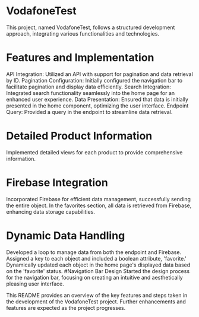 # VodafoneTest

This project, named VodafoneTest, follows a structured development approach, integrating various functionalities and technologies.

# Features and Implementation
API Integration: Utilized an API with support for pagination and data retrieval by ID.
Pagination Configuration: Initially configured the navigation bar to facilitate pagination and display data efficiently.
Search Integration: Integrated search functionality seamlessly into the home page for an enhanced user experience.
Data Presentation: Ensured that data is initially presented in the home component, optimizing the user interface.
Endpoint Query: Provided a query in the endpoint to streamline data retrieval.

# Detailed Product Information
Implemented detailed views for each product to provide comprehensive information.

# Firebase Integration
Incorporated Firebase for efficient data management, successfully sending the entire object.
In the favorites section, all data is retrieved from Firebase, enhancing data storage capabilities.

# Dynamic Data Handling
Developed a loop to manage data from both the endpoint and Firebase.
Assigned a key to each object and included a boolean attribute, 'favorite.'
Dynamically updated each object in the home page's displayed data based on the 'favorite' status.
#Navigation Bar Design
Started the design process for the navigation bar, focusing on creating an intuitive and aesthetically pleasing user interface.

This README provides an overview of the key features and steps taken in the development of the VodafoneTest project. Further enhancements and features are expected as the project progresses.
